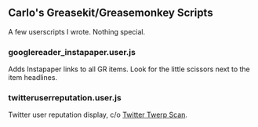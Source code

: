 ## Carlo's Greasekit/Greasemonkey Scripts

A few userscripts I wrote. Nothing special.


### googlereader_instapaper.user.js

Adds Instapaper links to all GR items. Look for the little scissors next to the item headlines.


### twitteruserreputation.user.js

Twitter user reputation display, c/o [Twitter Twerp Scan](http://twerpscan.com/).



